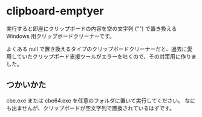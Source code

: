 # clipboard-emptyer

実行すると即座にクリップボードの内容を空の文字列 ("") で置き換える Windows 用クリップボードクリーナーです。

よくある null で置き換えるタイプのクリップボードクリーナーだと、過去に愛用していたクリップボード支援ツールがエラーを吐くので、その対策用に作りました。

## つかいかた

cbe.exe または cbe64.exe を任意のフォルダに置いて実行してください。
なにも出ませんが、クリップボードが空文字列で置換されているはずです。
